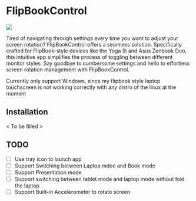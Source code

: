 # FlipBookControl 

![](https://i.imgur.com/IQB3hiQ.jpeg)

Tired of navigating through settings every time you want to adjust your screen rotation? FlipBookControl offers a seamless solution. Specifically crafted for FlipBook-style devices like the Yoga 9i and Asus Zenbook Duo, this intuitive app simplifies the process of toggling between different monitor styles. Say goodbye to cumbersome settings and hello to effortless screen rotation management with FlipBookControl.


Currently only support Windows, since my flipbook style laptop touchscreen is not working correctly with any distro of the linux at the moment

## Installation 
< To be filled >

## TODO
- [ ] Use tray icon to launch app
- [ ] Support Switching between Laptop mdoe and Book mode
- [ ] Support Presentation mode 
- [ ] Support switching between tablet mode and laptop mode without fold the laptop
- [ ] Support Built-in Accelerometer to rotate screen